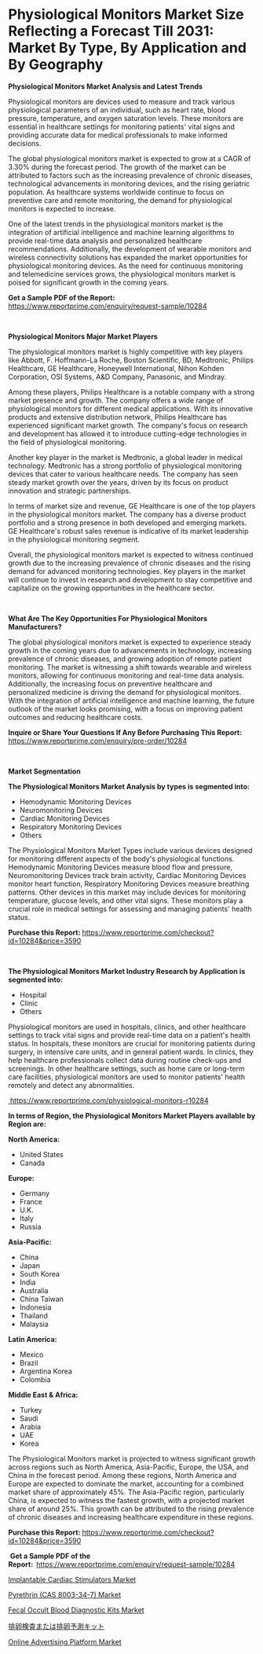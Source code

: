 <p><h1>Physiological Monitors Market Size Reflecting a Forecast Till 2031: Market By Type, By Application and By Geography</h1></p><p><strong>Physiological Monitors Market Analysis and Latest Trends</strong></p>
<p><p>Physiological monitors are devices used to measure and track various physiological parameters of an individual, such as heart rate, blood pressure, temperature, and oxygen saturation levels. These monitors are essential in healthcare settings for monitoring patients' vital signs and providing accurate data for medical professionals to make informed decisions.</p><p>The global physiological monitors market is expected to grow at a CAGR of 3.30% during the forecast period. The growth of the market can be attributed to factors such as the increasing prevalence of chronic diseases, technological advancements in monitoring devices, and the rising geriatric population. As healthcare systems worldwide continue to focus on preventive care and remote monitoring, the demand for physiological monitors is expected to increase.</p><p>One of the latest trends in the physiological monitors market is the integration of artificial intelligence and machine learning algorithms to provide real-time data analysis and personalized healthcare recommendations. Additionally, the development of wearable monitors and wireless connectivity solutions has expanded the market opportunities for physiological monitoring devices. As the need for continuous monitoring and telemedicine services grows, the physiological monitors market is poised for significant growth in the coming years.</p></p>
<p><strong>Get a Sample PDF of the Report:&nbsp;</strong> <a href="https://www.reportprime.com/enquiry/request-sample/10284">https://www.reportprime.com/enquiry/request-sample/10284</a></p>
<p>&nbsp;</p>
<p><strong>Physiological Monitors Major Market Players</strong></p>
<p><p>The physiological monitors market is highly competitive with key players like Abbott, F. Hoffmann-La Roche, Boston Scientific, BD, Medtronic, Philips Healthcare, GE Healthcare, Honeywell International, Nihon Kohden Corporation, OSI Systems, A&D Company, Panasonic, and Mindray. </p><p>Among these players, Philips Healthcare is a notable company with a strong market presence and growth. The company offers a wide range of physiological monitors for different medical applications. With its innovative products and extensive distribution network, Philips Healthcare has experienced significant market growth. The company's focus on research and development has allowed it to introduce cutting-edge technologies in the field of physiological monitoring.</p><p>Another key player in the market is Medtronic, a global leader in medical technology. Medtronic has a strong portfolio of physiological monitoring devices that cater to various healthcare needs. The company has seen steady market growth over the years, driven by its focus on product innovation and strategic partnerships.</p><p>In terms of market size and revenue, GE Healthcare is one of the top players in the physiological monitors market. The company has a diverse product portfolio and a strong presence in both developed and emerging markets. GE Healthcare's robust sales revenue is indicative of its market leadership in the physiological monitoring segment.</p><p>Overall, the physiological monitors market is expected to witness continued growth due to the increasing prevalence of chronic diseases and the rising demand for advanced monitoring technologies. Key players in the market will continue to invest in research and development to stay competitive and capitalize on the growing opportunities in the healthcare sector.</p></p>
<p>&nbsp;</p>
<p><strong>What Are The Key Opportunities For Physiological Monitors Manufacturers?</strong></p>
<p><p>The global physiological monitors market is expected to experience steady growth in the coming years due to advancements in technology, increasing prevalence of chronic diseases, and growing adoption of remote patient monitoring. The market is witnessing a shift towards wearable and wireless monitors, allowing for continuous monitoring and real-time data analysis. Additionally, the increasing focus on preventive healthcare and personalized medicine is driving the demand for physiological monitors. With the integration of artificial intelligence and machine learning, the future outlook of the market looks promising, with a focus on improving patient outcomes and reducing healthcare costs.</p></p>
<p><strong>Inquire or Share Your Questions If Any Before Purchasing This Report:</strong> <a href="https://www.reportprime.com/enquiry/pre-order/10284">https://www.reportprime.com/enquiry/pre-order/10284</a></p>
<p>&nbsp;</p>
<p><strong>Market Segmentation</strong></p>
<p><strong>The Physiological Monitors Market Analysis by types is segmented into:</strong></p>
<p><ul><li>Hemodynamic Monitoring Devices</li><li>Neuromonitoring Devices</li><li>Cardiac Monitoring Devices</li><li>Respiratory Monitoring Devices</li><li>Others</li></ul></p>
<p><p>The Physiological Monitors Market Types include various devices designed for monitoring different aspects of the body's physiological functions. Hemodynamic Monitoring Devices measure blood flow and pressure, Neuromonitoring Devices track brain activity, Cardiac Monitoring Devices monitor heart function, Respiratory Monitoring Devices measure breathing patterns. Other devices in this market may include devices for monitoring temperature, glucose levels, and other vital signs. These monitors play a crucial role in medical settings for assessing and managing patients' health status.</p></p>
<p><strong>Purchase this Report:&nbsp;</strong><a href="https://www.reportprime.com/checkout?id=10284&price=3590">https://www.reportprime.com/checkout?id=10284&price=3590</a></p>
<p>&nbsp;</p>
<p><strong>The Physiological Monitors Market Industry Research by Application is segmented into:</strong></p>
<p><ul><li>Hospital</li><li>Clinic</li><li>Others</li></ul></p>
<p><p>Physiological monitors are used in hospitals, clinics, and other healthcare settings to track vital signs and provide real-time data on a patient's health status. In hospitals, these monitors are crucial for monitoring patients during surgery, in intensive care units, and in general patient wards. In clinics, they help healthcare professionals collect data during routine check-ups and screenings. In other healthcare settings, such as home care or long-term care facilities, physiological monitors are used to monitor patients' health remotely and detect any abnormalities.</p></p>
<p><a href="https://www.reportprime.com/physiological-monitors-r10284">&nbsp;https://www.reportprime.com/physiological-monitors-r10284</a></p>
<p><strong>In terms of Region, the Physiological Monitors Market Players available by Region are:</strong></p>
<p>
    <p> <strong> North America: </strong>
        <ul>
            <li>United States</li>
            <li>Canada</li>
        </ul>
        </p> 
    <p> <strong> Europe: </strong>
        <ul>
            <li>Germany</li>
            <li>France</li>
            <li>U.K.</li>
            <li>Italy</li>
            <li>Russia</li>
        </ul>
        </p> 
    <p> <strong> Asia-Pacific: </strong>
        <ul>
            <li>China</li>
            <li>Japan</li>
            <li>South Korea</li>
            <li>India</li>
            <li>Australia</li>
            <li>China Taiwan</li>
            <li>Indonesia</li>
            <li>Thailand</li>
            <li>Malaysia</li>
        </ul>
        </p> 
    <p> <strong> Latin America: </strong>
        <ul>
            <li>Mexico</li>
            <li>Brazil</li>
            <li>Argentina Korea</li>
            <li>Colombia</li>
        </ul>
        </p> 
    <p> <strong> Middle East & Africa: </strong>
        <ul>
            <li>Turkey</li>
            <li>Saudi</li>
            <li>Arabia</li>
            <li>UAE</li>
            <li>Korea</li>
        </ul>
    </p>
    </p>
<p><p>The Physiological Monitors market is projected to witness significant growth across regions such as North America, Asia-Pacific, Europe, the USA, and China in the forecast period. Among these regions, North America and Europe are expected to dominate the market, accounting for a combined market share of approximately 45%. The Asia-Pacific region, particularly China, is expected to witness the fastest growth, with a projected market share of around 25%. This growth can be attributed to the rising prevalence of chronic diseases and increasing healthcare expenditure in these regions.</p></p>
<p><strong>Purchase this Report: </strong><a href="https://www.reportprime.com/checkout?id=10284&price=3590">https://www.reportprime.com/checkout?id=10284&price=3590</a></p>
<p>&nbsp;<strong>Get a Sample PDF of the Report:&nbsp;&nbsp;</strong><a href="https://www.reportprime.com/enquiry/request-sample/10284">https://www.reportprime.com/enquiry/request-sample/10284</a></p>
<p><strong></strong></p>
<p><p><a href="https://github.com/khkjaxbn36/Market-Research-Report-List-1/blob/main/implantable-cardiac-stimulators-market.md">Implantable Cardiac Stimulators Market</a></p><p><a href="https://medium.com/@nyahmertz1962/pyrethrin-cas-8003-34-7-market-size-growth-trends-statistics-forecasts-2024-2031-26334dd3d6a2">Pyrethrin (CAS 8003-34-7) Market</a></p><p><a href="https://github.com/bushilahore52/Market-Research-Report-List-1/blob/main/fecal-occult-blood-diagnostic-kits-market.md">Fecal Occult Blood Diagnostic Kits Market</a></p><p><a href="https://github.com/ihabdkwlxs948/Market-Research-Report-List-3/blob/main/469749795936.md">排卵検査または排卵予測キット</a></p><p><a href="https://medium.com/@broderickleannon/online-advertising-platform-market-outlook-and-forecast-from-2024-to-2031-c6cf4bd3a81e">Online Advertising Platform Market</a></p></p>